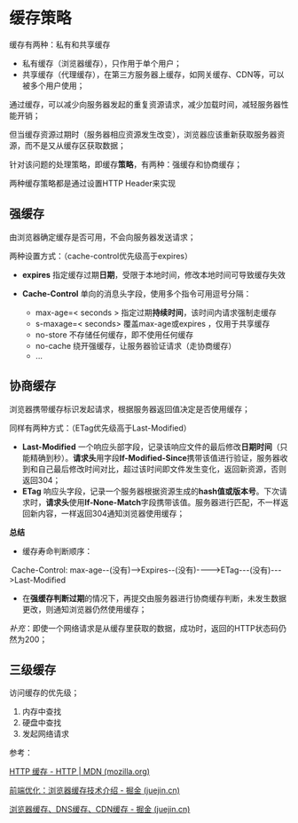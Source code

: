 # 缓存策略

缓存有两种：私有和共享缓存

- 私有缓存（浏览器缓存），只作用于单个用户；
- 共享缓存（代理缓存），在第三方服务器上缓存，如网关缓存、CDN等，可以被多个用户使用；

通过缓存，可以减少向服务器发起的重复资源请求，减少加载时间，减轻服务器性能开销；

但当缓存资源过期时（服务器相应资源发生改变），浏览器应该重新获取服务器资源，而不是又从缓存区获取数据；

针对该问题的处理策略，即缓存**策略**，有两种：强缓存和协商缓存；

两种缓存策略都是通过设置HTTP Header来实现



## 强缓存

由浏览器确定缓存是否可用，不会向服务器发送请求；

两种设置方式：（cache-control优先级高于expires）

- **expires** 指定缓存过期**日期**，受限于本地时间，修改本地时间可导致缓存失效

- **Cache-Control** 单向的消息头字段，使用多个指令可用逗号分隔：

  - max-age=< seconds > 指定过期**持续时间**，该时间内请求强制走缓存
  - s-maxage=< seconds> 覆盖max-age或expires ，仅用于共享缓存
  - no-store 不存储任何缓存，即不使用任何缓存
  - no-cache 绕开强缓存，让服务器验证请求（走协商缓存）
  - ...






## 协商缓存

浏览器携带缓存标识发起请求，根据服务器返回值决定是否使用缓存；

同样有两种方式：（ETag优先级高于Last-Modified）

- **Last-Modified** 一个响应头部字段，记录该响应文件的最后修改**日期时间**（只能精确到秒）。**请求头**用字段**If-Modified-Since**携带该值进行验证，服务器收到和自己最后修改时间对比，超过该时间即文件发生变化，返回新资源，否则返回304；
- **ETag** 响应头字段，记录一个服务器根据资源生成的**hash值或版本号**。下次请求时，**请求头**使用**If-None-Match**字段携带该值。服务器进行匹配，不一样返回新内容，一样返回304通知浏览器使用缓存；



**总结**

- 缓存寿命判断顺序：

​		Cache-Control: max-age--(没有)-->Expires--(没有)---->ETag---(没有)--->Last-Modified

- 在**强缓存判断过期**的情况下，再提交由服务器进行协商缓存判断，未发生数据更改，则通知浏览器仍然使用缓存；



*补充*：即使一个网络请求是从缓存里获取的数据，成功时，返回的HTTP状态码仍然为200；



## 三级缓存

访问缓存的优先级；

1. 内存中查找
2. 硬盘中查找
3. 发起网络请求





参考：

[HTTP 缓存 - HTTP | MDN (mozilla.org)](https://developer.mozilla.org/zh-CN/docs/Web/HTTP/Caching)

[前端优化：浏览器缓存技术介绍 - 掘金 (juejin.cn)](https://juejin.cn/post/6844903672556552205)

[浏览器缓存、DNS缓存、CDN缓存 - 掘金 (juejin.cn)](https://juejin.cn/post/6855469171703185416)

